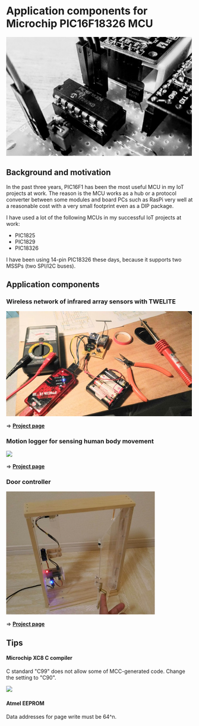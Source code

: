 # Application components for Microchip PIC16F18326 MCU

<img src="./doc/pic16f18326.jpg" width="500">

## Background and motivation

In the past three years, PIC16F1 has been the most useful MCU in my IoT projects at work. The reason is the MCU works as a hub or a protocol converter between some modules and board PCs such as RasPi very well at a reasonable cost with a very small footprint even as a DIP package.

I have used a lot of the following MCUs in my successful IoT projects at work:
- PIC1825
- PIC1829
- PIC18326

I have been using 14-pin PIC18326 these days, because it supports two MSSPs (two SPI/I2C buses).

## Application components

### Wireless network of infrared array sensors with TWELITE 

<img src="./doc/twelite-dip.jpg" width="500">

=> **[Project page](TWELITE.md)**

### Motion logger for sensing human body movement

<img src="./doc/motion_measurement_system.jpg" width="500">

=> **[Project page](MOTION_LOGGER.md)**

### Door controller

<img src="./doc/door_controller.jpg" width="400">

=> **[Project page](DOOR_CONTROLLER.md)**

## Tips

#### Microchip XC8 C compiler

C standard "C99" does not allow some of MCC-generated code. Change the setting to "C90".

![](./doc/C90_standard.jpg)

#### Atmel EEPROM

Data addresses for page write must be 64^n.
